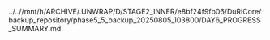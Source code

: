 ../..//mnt/h/ARCHIVE/.UNWRAP/D/STAGE2_INNER/e8bf24f9fb06/DuRiCore/backup_repository/phase5_5_backup_20250805_103800/DAY6_PROGRESS_SUMMARY.md